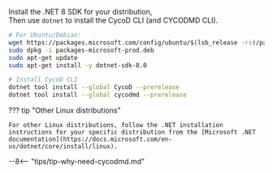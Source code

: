 Install the .NET 8 SDK for your distribution,  
Then use `dotnet` to install the CycoD CLI (and CYCODMD CLI).

```bash
# For Ubuntu/Debian:
wget https://packages.microsoft.com/config/ubuntu/$(lsb_release -rs)/packages-microsoft-prod.deb -O packages-microsoft-prod.deb
sudo dpkg -i packages-microsoft-prod.deb
sudo apt-get update
sudo apt-get install -y dotnet-sdk-8.0

# Install CycoD CLI
dotnet tool install --global CycoD --prerelease
dotnet tool install --global cycodmd --prerelease
```

??? tip "Other Linux distributions"

    For other Linux distributions, follow the .NET installation instructions for your specific distribution from the [Microsoft .NET documentation](https://docs.microsoft.com/en-us/dotnet/core/install/linux).

--8<-- "tips/tip-why-need-cycodmd.md"
